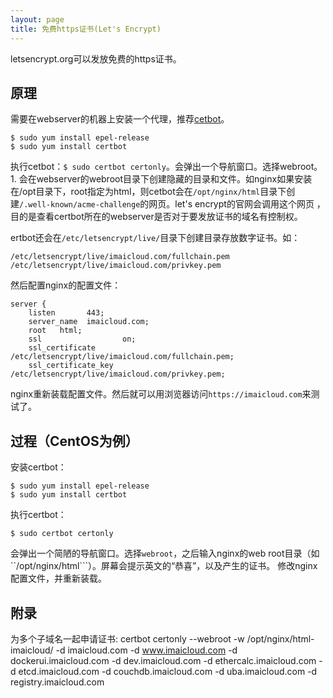 ```yaml
---
layout: page
title: 免费https证书(Let's Encrypt)
---
```


letsencrypt.org可以发放免费的https证书。

## 原理

需要在webserver的机器上安装一个代理，推荐[cetbot](https://certbot.eff.org/)。
```
$ sudo yum install epel-release
$ sudo yum install certbot
```
执行cetbot：```$ sudo certbot certonly```。会弹出一个导航窗口。选择webroot。
1. 
会在webserver的webroot目录下创建隐藏的目录和文件。如nginx如果安装在/opt目录下，root指定为html，则cetbot会在```/opt/nginx/html```目录下创建```/.well-known/acme-challenge```的网页。let's encrypt的官网会调用这个网页 ，目的是查看certbot所在的webserver是否对于要发放证书的域名有控制权。

ertbot还会在```/etc/letsencrypt/live/```目录下创建目录存放数字证书。如：

```
/etc/letsencrypt/live/imaicloud.com/fullchain.pem
/etc/letsencrypt/live/imaicloud.com/privkey.pem
```
然后配置nginx的配置文件：

```
server {
    listen       443;
    server_name  imaicloud.com;
    root   html;
    ssl                  on;
    ssl_certificate      /etc/letsencrypt/live/imaicloud.com/fullchain.pem;
    ssl_certificate_key  /etc/letsencrypt/live/imaicloud.com/privkey.pem;
```
nginx重新装载配置文件。然后就可以用浏览器访问```https://imaicloud.com```来测试了。

## 过程（CentOS为例）
安装certbot：

```
$ sudo yum install epel-release
$ sudo yum install certbot
```
执行certbot：

```
$ sudo certbot certonly
```

会弹出一个简陋的导航窗口。选择```webroot```，之后输入nginx的web root目录（如``/opt/nginx/html```）。屏幕会提示英文的“恭喜”，以及产生的证书。
修改nginx配置文件，并重新装载。

## 附录 ##
为多个子域名一起申请证书:
certbot certonly --webroot -w /opt/nginx/html-imaicloud/ -d imaicloud.com -d www.imaicloud.com -d dockerui.imaicloud.com -d dev.imaicloud.com -d ethercalc.imaicloud.com -d etcd.imaicloud.com -d couchdb.imaicloud.com -d uba.imaicloud.com -d registry.imaicloud.com

